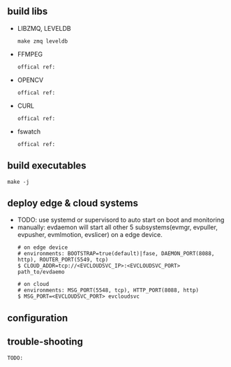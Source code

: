 
## build libs
- LIBZMQ, LEVELDB
  ```
  make zmq leveldb
  ```
- FFMPEG
  ```
  offical ref:
  ```
- OPENCV
  ```
  offical ref:
  ```
- CURL
  ```
  offical ref:
  ```
- fswatch
  ```
  offical ref:
  ```

## build executables
```
make -j
```

## deploy edge & cloud systems
- TODO: use systemd or supervisord to auto start on boot and monitoring
- manually: evdaemon will start all other 5 subsystems(evmgr, evpuller, evpusher, evmlmotion, evslicer) on a edge device.
  ```
  # on edge device
  # environments: BOOTSTRAP=true(default)|fase, DAEMON_PORT(8088, http), ROUTER_PORT(5549, tcp) 
  $ CLOUD_ADDR=tcp://<EVCLOUDSVC_IP>:<EVCLOUDSVC_PORT> path_to/evdaemo

  # on cloud
  # environments: MSG_PORT(5548, tcp), HTTP_PORT(8088, http)
  $ MSG_PORT=<EVCLOUDSVC_PORT> evcloudsvc
  ```

## configuration


## trouble-shooting
```
TODO:
```